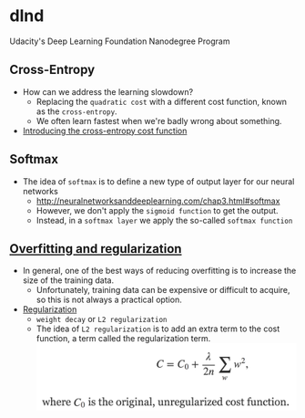 # dlnd
Udacity's Deep Learning Foundation Nanodegree Program


## Cross-Entropy

- How can we address the learning slowdown?
    - Replacing the `quadratic cost` with a different cost function, known as the `cross-entropy`.
    - We often learn fastest when we're badly wrong about something.
- [Introducing the cross-entropy cost function](http://neuralnetworksanddeeplearning.com/chap3.html#introducing_the_cross-entropy_cost_function)

## Softmax

- The idea of `softmax` is to define a new type of output layer for our neural networks
    - http://neuralnetworksanddeeplearning.com/chap3.html#softmax
    - However, we don't apply the `sigmoid function` to get the output. 
    - Instead, in a `softmax layer` we apply the so-called `softmax function`

## [Overfitting and regularization](http://neuralnetworksanddeeplearning.com/chap3.html#overfitting_and_regularization)

- In general, one of the best ways of reducing overfitting is to increase the size of the training data. 
    - Unfortunately, training data can be expensive or difficult to acquire, so this is not always a practical option.
- [Regularization](http://neuralnetworksanddeeplearning.com/chap3.html#regularization)
    - `weight decay` or `L2 regularization`
    - The idea of `L2 regularization` is to add an extra term to the cost function, a term called the regularization term.
    ![Image of L2](./static/l2.png)
